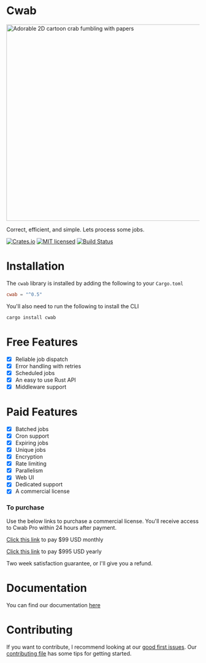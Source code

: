 # Cwab

<img src="https://user-images.githubusercontent.com/3753178/233761007-ececf241-e084-4627-abf4-0250d55772bb.svg" alt="Adorable 2D cartoon crab fumbling with papers" width="512" height="512" />

Correct, efficient, and simple. Lets process some jobs.

[![Crates.io][crates-badge]][crates-url]
[![MIT licensed][mit-badge]][mit-url]
[![Build Status][actions-badge]][actions-url]

[crates-badge]: https://img.shields.io/crates/v/cwab.svg
[crates-url]: https://crates.io/crates/cwab
[mit-badge]: https://img.shields.io/crates/l/cwab
[mit-url]: https://github.com/cwabcorp/cwab/blob/master/LICENSE
[actions-badge]: https://github.com/cwabcorp/cwab/workflows/Build%20and%20test/badge.svg
[actions-url]: https://github.com/cwabcorp/cwab/actions/workflows/deploy.yml

# Installation
The `cwab` library is installed by adding the following to your `Cargo.toml`
```toml
cwab = "^0.5"
```

You'll also need to run the following to install the CLI
```bash
cargo install cwab
```

# Free Features
- [x] Reliable job dispatch
- [x] Error handling with retries
- [x] Scheduled jobs
- [x] An easy to use Rust API
- [x] Middleware support

# Paid Features
- [x] Batched jobs
- [x] Cron support
- [x] Expiring jobs
- [x] Unique jobs
- [x] Encryption
- [x] Rate limiting
- [x] Parallelism
- [x] Web UI
- [x] Dedicated support
- [x] A commercial license

### To purchase

Use the below links to purchase a commercial license. You'll receive access to Cwab Pro within 24 hours after payment.

[Click this link](https://buy.stripe.com/bIYg2H8qP2CJ21q000) to pay $99 USD monthly

[Click this link](https://buy.stripe.com/fZeaIn7mL3GN35u9AB) to pay $995 USD yearly

Two week satisfaction guarantee, or I'll give you a refund.

# Documentation

You can find our documentation [here](https://github.com/cwabcorp/cwab/wiki)

# Contributing
If you want to contribute, I recommend looking at our [good first issues](https://github.com/cwabcorp/cwab/contribute). Our [contributing file](.github/CONTRIBUTING.md) has some tips for getting started.
